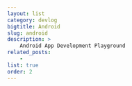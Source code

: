 ```yaml
---
layout: list
category: devlog
bigtitle: Android
slug: android
description: >
    Android App Development Playground
related_posts:
    - 
list: true
order: 2
---
```

